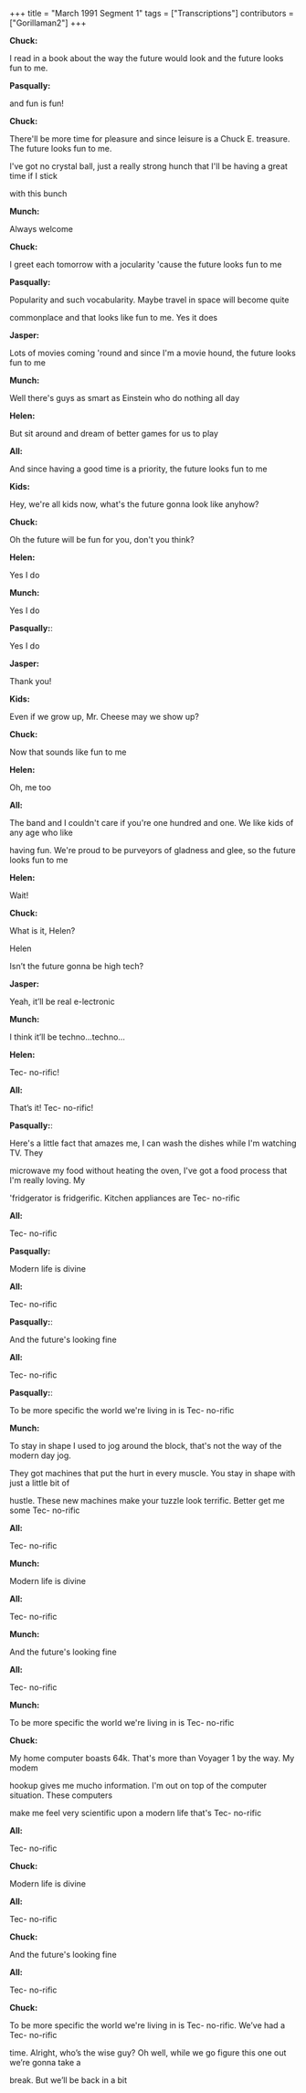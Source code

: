 +++
title = "March 1991 Segment 1"
tags = ["Transcriptions"]
contributors = ["Gorillaman2"]
+++

**Chuck:**


 I read in a book about the way the future would look and the future looks fun to me.


**Pasqually:**


and fun is fun!


**Chuck:**


There'll be more time for pleasure and since leisure is a Chuck E. treasure. The future looks fun to me.

I've got no crystal ball, just a really strong hunch that I'll be having a great time if I stick

with this bunch


**Munch:**


Always welcome


**Chuck:**


I greet each tomorrow with a jocularity 'cause the future looks fun to me


**Pasqually:**


Popularity and such vocabularity. Maybe travel in space will become quite

commonplace and that looks like fun to me. Yes it does


**Jasper:**


 Lots of movies coming 'round and since I'm a movie hound, the future looks fun to me


**Munch:**


 Well there's guys as smart as Einstein who do nothing all day


**Helen:**


 But sit around and dream of better games for us to play


**All:**


 And since having a good time is a priority, the future looks fun to me


**Kids:**


 Hey, we're all kids now, what's the future gonna look like anyhow?


**Chuck:**


 Oh the future will be fun for you, don't you think?


**Helen:**


 Yes I do


**Munch:**


 Yes I do


**Pasqually:**:


 Yes I do


**Jasper:**


 Thank you!


**Kids:**


 Even if we grow up, Mr. Cheese may we show up?


**Chuck:**


 Now that sounds like fun to me


**Helen:**


 Oh, me too


**All:**


 The band and I couldn't care if you're one hundred and one. We like kids of any age who like

having fun. We're proud to be purveyors of gladness and glee, so the future looks fun to me


**Helen:**


 Wait!


**Chuck:**


 What is it, Helen?


Helen


Isn’t the future gonna be high tech?


**Jasper:**


 Yeah, it’ll be real e-lectronic


**Munch:**


 I think it’ll be techno...techno…


**Helen:**


 Tec- no-rific!


**All:**


 That’s it! Tec- no-rific!


**Pasqually:**:


 Here's a little fact that amazes me, I can wash the dishes while I'm watching TV. They

microwave my food without heating the oven, I've got a food process that I'm really loving. My

'fridgerator is fridgerific. Kitchen appliances are Tec- no-rific


**All:**


 Tec- no-rific


**Pasqually:**


Modern life is divine


**All:**


Tec- no-rific


**Pasqually:**:


 And the future's looking fine


**All:**


 Tec- no-rific


**Pasqually:**:


 To be more specific the world we're living in is Tec- no-rific


**Munch:**


 To stay in shape I used to jog around the block, that's not the way of the modern day jog.

They got machines that put the hurt in every muscle. You stay in shape with just a little bit of

hustle. These new machines make your tuzzle look terrific. Better get me some Tec- no-rific


**All:**


 Tec- no-rific


**Munch:**


Modern life is divine


**All:** 


Tec- no-rific


**Munch:**


 And the future's looking fine


**All:**


 Tec- no-rific


**Munch:**


 To be more specific the world we're living in is Tec- no-rific


**Chuck:**


 My home computer boasts 64k. That's more than Voyager 1 by the way. My modem

hookup gives me mucho information. I'm out on top of the computer situation. These computers

make me feel very scientific upon a modern life that's Tec- no-rific


**All:** 


Tec- no-rific


**Chuck:**


 Modern life is divine


**All:**


Tec- no-rific


**Chuck:**


 And the future's looking fine


**All:**


 Tec- no-rific


**Chuck:**


 To be more specific the world we're living in is Tec- no-rific. We’ve had a Tec- no-rific

time. Alright, who’s the wise guy? Oh well, while we go figure this one out we’re gonna take a

break. But we’ll be back in a bit

